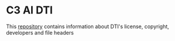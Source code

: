 # C3 AI DTI
This [repository](https://github.com/c3aidti/.github) contains information about DTI's license, copyright, developers and file headers
